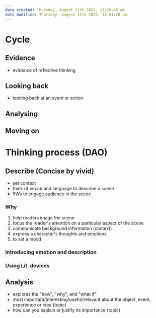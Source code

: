 ```yaml
---
date created: Thursday, August 11th 2022, 11:18:49 am
date modified: Thursday, August 11th 2022, 11:51:28 am
---
```


# Cycle 

## Evidence

- evidence of reflective thinking

## Looking back

- looking back at an event or action

## Analysing

## Moving on

# Thinking process (DAO)

## Describe (Concise by vivid)

- set context
- think of vocab and language to describe a scene
- 5Ws to engage audience in the scene

### Why

1. help readers image the scene
2. focus the reader's attention on a particular aspect of the scene
3. communicate background information (context)
4. express a character's thoughts and emotions
5. to set a mood

### Introducing emotion and description

### Using Lit. devices

## Analysis

- explores the "how", "why", and "what if"
- most important/interesting/useful/relevant about the object, event, experience or idea (topic)
- how can you explain or justify its importance (topic)